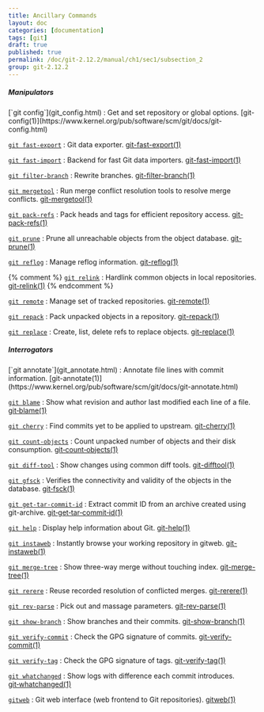 ```yaml
---
title: Ancillary Commands
layout: doc
categories: [documentation]
tags: [git]
draft: true
published: true
permalink: /doc/git-2.12.2/manual/ch1/sec1/subsection_2
group: git-2.12.2
---
```


##### Manipulators

<div class="dl_as_table width_150" markdown="1">
[`git config`](git_config.html)
: Get and set repository or global options. [git-config(1)](https://www.kernel.org/pub/software/scm/git/docs/git-config.html)

[`git fast-export`](git_fast_export.html)
: Git data exporter. [git-fast-export(1)](https://www.kernel.org/pub/software/scm/git/docs/git-fast-export.html)

[`git fast-import`](git_fast_import.html)
: Backend for fast Git data importers. [git-fast-import(1)](https://www.kernel.org/pub/software/scm/git/docs/git-fast-import.html)

[`git filter-branch`](git_filter_branch.html)
: Rewrite branches. [git-filter-branch(1)](https://www.kernel.org/pub/software/scm/git/docs/git-filter-branch.html)

[`git mergetool`](git_mergetool.html)
: Run merge conflict resolution tools to resolve merge conflicts. [git-mergetool(1)](https://www.kernel.org/pub/software/scm/git/docs/git-mergetool.html)

[`git pack-refs`](git_pack_refs.html)
: Pack heads and tags for efficient repository access. [git-pack-refs(1)](https://www.kernel.org/pub/software/scm/git/docs/git-pack-refs.html)

[`git prune`](git_prune.html)
: Prune all unreachable objects from the object database. [git-prune(1)](https://www.kernel.org/pub/software/scm/git/docs/git-prune.html)

[`git reflog`](git_reflog.html)
: Manage reflog information. [git-reflog(1)](https://www.kernel.org/pub/software/scm/git/docs/git-reflog.html)

{% comment %}
[`git relink`](git_relink.html)
: Hardlink common objects in local repositories. [git-relink(1)](https://www.kernel.org/pub/software/scm/git/docs/git-relink.html)
{% endcomment %}

[`git remote`](git_remote.html)
: Manage set of tracked repositories. [git-remote(1)](https://www.kernel.org/pub/software/scm/git/docs/git-remote.html)

[`git repack`](git_repack.html)
: Pack unpacked objects in a repository. [git-repack(1)](https://www.kernel.org/pub/software/scm/git/docs/git-repack.html)

[`git replace`](git_replace.html)
: Create, list, delete refs to replace objects. [git-replace(1)](https://www.kernel.org/pub/software/scm/git/docs/git-replace.html)
</div>

##### Interrogators

<div class="dl_as_table width_200" markdown="1">
[`git annotate`](git_annotate.html)
: Annotate file lines with commit information. [git-annotate(1)](https://www.kernel.org/pub/software/scm/git/docs/git-annotate.html)

[`git blame`](git_blame.html)
: Show what revision and author last modified each line of a file. [git&#8209;blame(1)](https://www.kernel.org/pub/software/scm/git/docs/git-blame.html)

[`git cherry`](git_cherry.html)
: Find commits yet to be applied to upstream. [git-cherry(1)](https://www.kernel.org/pub/software/scm/git/docs/git-cherry.html)

[`git count-objects`](git_count_objects.html)
: Count unpacked number of objects and their disk consumption. [git&#8209;count&#8209;objects(1)](https://www.kernel.org/pub/software/scm/git/docs/git-count-objects.html)

[`git diff-tool`](git_diff_tool.html)
: Show changes using common diff tools. [git-difftool(1)](https://www.kernel.org/pub/software/scm/git/docs/git-difftool.html)

[`git gfsck`](git_gfsck.html)
: Verifies the connectivity and validity of the objects in the database. [git&#8209;fsck(1)](https://www.kernel.org/pub/software/scm/git/docs/git-fsck.html)

[`git get-tar-commit-id`](git_get_tar_commit_id.html)
: Extract commit ID from an archive created using git-archive. [git&#8209;get&#8209;tar&#8209;commit&#8209;id(1)](https://www.kernel.org/pub/software/scm/git/docs/git-get-tar-commit-id.html)

[`git help`](git_help.html)
: Display help information about Git. [git-help(1)](https://www.kernel.org/pub/software/scm/git/docs/git-help.html)

[`git instaweb`](git_instaweb.html)
: Instantly browse your working repository in gitweb. [git-instaweb(1)](https://www.kernel.org/pub/software/scm/git/docs/git-instaweb.html)

[`git merge-tree`](git_merge_tree.html)
: Show three-way merge without touching index. [git-merge-tree(1)](https://www.kernel.org/pub/software/scm/git/docs/git-merge-tree.html)

[`git rerere`](git_rerere.html)
: Reuse recorded resolution of conflicted merges. [git-rerere(1)](https://www.kernel.org/pub/software/scm/git/docs/git-rerere.html)

[`git rev-parse`](git_rev_parse.html)
: Pick out and massage parameters. [git-rev-parse(1)](https://www.kernel.org/pub/software/scm/git/docs/git-rev-parse.html)

[`git show-branch`](git_show_branch.html)
: Show branches and their commits. [git-show-branch(1)](https://www.kernel.org/pub/software/scm/git/docs/git-show-branch.html)

[`git verify-commit`](git_verify_commit.html)
: Check the GPG signature of commits. [git-verify-commit(1)](https://www.kernel.org/pub/software/scm/git/docs/git-verify-commit.html)

[`git verify-tag`](git_verify_tag.html)
: Check the GPG signature of tags. [git-verify-tag(1)](https://www.kernel.org/pub/software/scm/git/docs/git-verify-tag.html)

[`git whatchanged`](git_whatchanged.html)
: Show logs with difference each commit introduces. [git&#8209;whatchanged(1)](https://www.kernel.org/pub/software/scm/git/docs/git-whatchanged.html)

[`gitweb`](gitweb.html)
: Git web interface (web frontend to Git repositories). [gitweb(1)](https://www.kernel.org/pub/software/scm/git/docs/gitweb.html)
</div>
